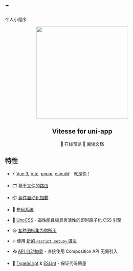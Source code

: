 <!--
 * @Author: Ena Heleneto by15242952083@outlook.com
 * @Date: 2024-05-21 09:22:26
 * @LastEditors: Ena Heleneto by15242952083@outlook.com
 * @LastEditTime: 2024-05-21 09:24:10
 * @FilePath: \Chi-Chi-Berry-Berry-Grape-Grape\README.md
 * @Description: 
 * Copyright (c) 2024 by Ena Heleneto email: by15242952083@outlook.com, All Rights Reserved.
-->
# -
个人小程序

<p align="center">
  <img src="https://github.com/uni-helper/vitesse-uni-app/raw/main/.github/images/preview.png" width="300"/>
</p>

<h2 align="center">
Vitesse for uni-app
</h2>
<p align="center">
  <a href="https://vitesse-uni-app.netlify.app/">📱 在线预览</a>
  <a href="https://vitesse-docs.netlify.app/">📖 阅读文档</a>
</p>

## 特性

- ⚡️ [Vue 3](https://github.com/vuejs/core), [Vite](https://github.com/vitejs/vite), [pnpm](https://pnpm.io/), [esbuild](https://github.com/evanw/esbuild) - 就是快！

- 🗂 [基于文件的路由](./src/pages)

- 📦 [组件自动化加载](./src/components)

- 📑 [布局系统](./src/layouts)

- 🎨 [UnoCSS](https://github.com/unocss/unocss) - 高性能且极具灵活性的即时原子化 CSS 引擎

- 😃 [各种图标集为你所用](https://github.com/antfu/unocss/tree/main/packages/preset-icons)

- 🔥 使用 [新的 `<script setup>` 语法](https://github.com/vuejs/rfcs/pull/227)

- 📥 [API 自动加载](https://github.com/antfu/unplugin-auto-import) - 直接使用 Composition API 无需引入

- 🦾 [TypeScript](https://www.typescriptlang.org/) & [ESLint](https://eslint.org/) - 保证代码质量
